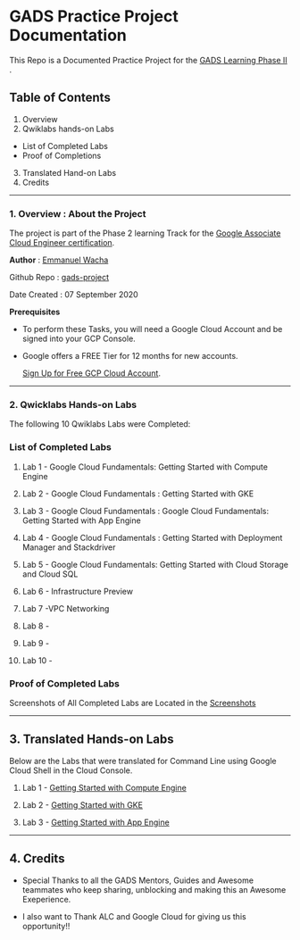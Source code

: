 # GADS Practice Project Documentation

This Repo is a Documented Practice Project for the [GADS Learning Phase II](https://gads.andela.com/) .


## Table of Contents

1. Overview 
2. Qwiklabs hands-on Labs 

  * List of Completed Labs  
  * Proof of Completions

3. Translated Hand-on Labs
4. Credits 

***

### 1. Overview : About the Project

The project is part of the Phase 2 learning Track for the [Google Associate Cloud Engineer certification](https://cloud.google.com/certification/cloud-engineer).



**Author** : [Emmanuel Wacha](https://github.com/UnleavenedCode/)

Github Repo : [gads-project](https://github.com/UnleavenedCode/gads-project)

Date Created : 07 September 2020


**Prerequisites**

* To perform these Tasks, you will need a Google Cloud Account and be signed into your GCP Console.

* Google offers a FREE Tier for 12 months for new accounts.
  
  [Sign Up for Free GCP Cloud Account](https://cloud.google.com/free). 

***



### 2. Qwicklabs Hands-on Labs 

The following 10 Qwiklabs Labs were Completed:

### List of Completed Labs 

1. Lab 1 - Google Cloud Fundamentals: Getting Started with Compute Engine


2. Lab 2 - Google Cloud Fundamentals : Getting Started with GKE


3. Lab 3 - Google Cloud Fundamentals : Google Cloud Fundamentals: Getting Started with App Engine


4. Lab 4 - Google Cloud Fundamentals :  Getting Started with Deployment Manager and Stackdriver


5. Lab 5 - Google Cloud Fundamentals: Getting Started with Cloud Storage and Cloud SQL


6. Lab 6 - Infrastructure Preview


7. Lab 7 -VPC Networking


8. Lab 8 -


9. Lab 9 -


10. Lab 10 -

### Proof of Completed Labs

Screenshots of All Completed Labs are Located in the [Screenshots](screenshots.md)

***


## 3. Translated Hands-on Labs



Below are the Labs that were translated for Command Line using Google Cloud Shell in the Cloud Console.

1. Lab 1 - [Getting Started with Compute Engine](Lab1.md)


2. Lab 2 - [Getting Started with GKE](Lab2.md)


3. Lab 3 - [Getting Started with App Engine](Lab3.md)


***

## 4. Credits

* Special Thanks to all the GADS Mentors, Guides and Awesome teammates who keep sharing, unblocking and making this an Awesome Exeperience.

* I also want to Thank ALC and Google Cloud for giving us this opportunity!!
